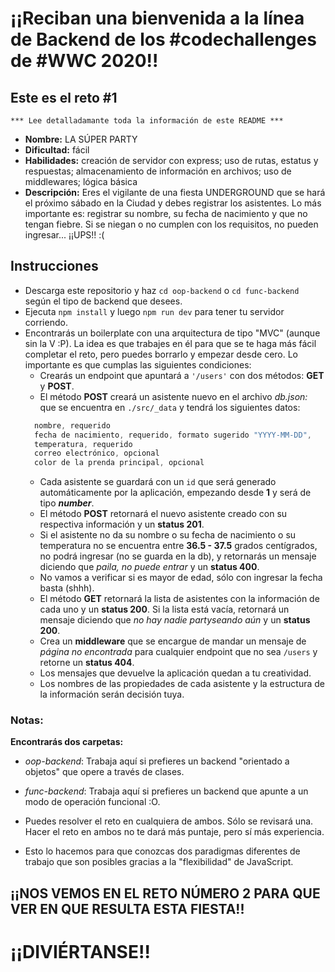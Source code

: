# ¡¡Reciban una bienvenida a la línea de Backend de los #codechallenges de #WWC 2020!!

## Este es el reto #1

    *** Lee detalladamante toda la información de este README ***

- **Nombre:** LA SÚPER PARTY
- **Dificultad:** fácil
- **Habilidades:** creación de servidor con express; uso de rutas, estatus y respuestas; almacenamiento de información en archivos; uso de middlewares; lógica básica
- **Descripción:** 
Eres el vigilante de una fiesta UNDERGROUND que se hará el próximo sábado en la Ciudad y debes registrar los asistentes.
Lo más importante es: registrar su nombre, su fecha de nacimiento y que no tengan fiebre. Si se niegan o no cumplen con los
requisitos, no pueden ingresar... ¡¡UPS!! :( 

## Instrucciones
+ Descarga este repositorio y haz `cd oop-backend` o `cd func-backend` según el tipo de backend que desees.
+ Ejecuta `npm install` y luego `npm run dev` para tener tu servidor corriendo.
+ Encontrarás un boilerplate con una arquitectura de tipo "MVC" (aunque sin la V :P). La idea es que trabajes en él para que se te haga más fácil completar el reto, pero puedes borrarlo y empezar desde cero. Lo importante es que cumplas las siguientes condiciones:
  + Crearás un endpoint que apuntará a `'/users'` con dos métodos: **GET** y **POST**.
  + El método **POST** creará un asistente nuevo en el archivo _db.json:_ que se encuentra en `./src/_data` y tendrá los siguientes datos:
  ```javascript
    nombre, requerido
    fecha de nacimiento, requerido, formato sugerido "YYYY-MM-DD",
    temperatura, requerido
    correo electrónico, opcional
    color de la prenda principal, opcional
  ```
  + Cada asistente se guardará con un `id` que será generado automáticamente por la aplicación, empezando desde **1** y será de tipo **_number_**.
  + El método **POST** retornará el nuevo asistente creado con su respectiva información y un **status 201**.
  + Si el asistente no da su nombre o su fecha de nacimiento o su temperatura no se encuentra entre **36.5 - 37.5** grados centígrados, no podrá ingresar (no se guarda en la db), y retornarás un mensaje diciendo que _paila, no puede entrar_ y un **status 400**.
  + No vamos a verificar si es mayor de edad, sólo con ingresar la fecha basta (shhh).
  + El método **GET** retornará la lista de asistentes con la información de cada uno y un **status 200**. Si la lista está vacía, retornará un mensaje diciendo que _no hay nadie partyseando aún_ y un **status 200**.
  + Crea un **middleware** que se encargue de mandar un mensaje de _página no encontrada_ para cualquier endpoint que no sea `/users` y retorne un **status 404**.
  + Los mensajes que devuelve la aplicación quedan a tu creatividad.
  + Los nombres de las propiedades de cada asistente y la estructura de la información serán decisión tuya.

### Notas:

**Encontrarás dos carpetas:**
  * _oop-backend_: Trabaja aquí si prefieres un backend "orientado a objetos" que opere a través de clases.
  * _func-backend_: Trabaja aquí si prefieres un backend que apunte a un modo de operación funcional :O.

* Puedes resolver el reto en cualquiera de ambos. Sólo se revisará una. Hacer el reto en ambos no te dará más puntaje, pero sí más experiencia.
* Esto lo hacemos para que conozcas dos paradigmas diferentes de trabajo que son posibles gracias a la "flexibilidad" de JavaScript.

## ¡¡NOS VEMOS EN EL RETO NÚMERO 2 PARA QUE VER EN QUE RESULTA ESTA FIESTA!! 
# ¡¡DIVIÉRTANSE!!
